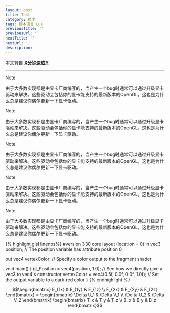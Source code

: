 ```yaml
---
layout: post
title: Test
category: 技术
tags: 脚本语言 Lua
previousTitle: ''
previousUrl: ''
nextTitle: ''
nextUrl: ''
description:
---
```


本文转自 [**X分钟速成Y**](http://learnxinyminutes.com/docs/zh-cn/lua-cn/)

---

<div class="green_box">
<p class="green_title">Note</p>
<p class="box_content">由于大多数实现都是由显卡厂商编写的，当产生一个bug时通常可以通过升级显卡驱动来解决。这些驱动会包括你的显卡能支持的最新版本的OpenGL，这也是为什么总是建议你偶尔更新一下显卡驱动。</p>
</div>

<div class="red_box">
<p class="red_title">Note</p>
<p class="box_content">由于大多数实现都是由显卡厂商编写的，当产生一个bug时通常可以通过升级显卡驱动来解决。这些驱动会包括你的显卡能支持的最新版本的OpenGL，这也是为什么总是建议你偶尔更新一下显卡驱动。</p>
</div>

<div class="blue_box">
<p class="blue_title">Note</p>
<p class="box_content">由于大多数实现都是由显卡厂商编写的，当产生一个bug时通常可以通过升级显卡驱动来解决。这些驱动会包括你的显卡能支持的最新版本的OpenGL，这也是为什么总是建议你偶尔更新一下显卡驱动。</p>
</div>

<div class="orange_box">
<p class="orange_title">Note</p>
<p class="box_content">由于大多数实现都是由显卡厂商编写的，当产生一个bug时通常可以通过升级显卡驱动来解决。这些驱动会包括你的显卡能支持的最新版本的OpenGL，这也是为什么总是建议你偶尔更新一下显卡驱动。</p>
</div>

<div class="purple_box">
<p class="purple_title">Note</p>
<p class="box_content">由于大多数实现都是由显卡厂商编写的，当产生一个bug时通常可以通过升级显卡驱动来解决。这些驱动会包括你的显卡能支持的最新版本的OpenGL，这也是为什么总是建议你偶尔更新一下显卡驱动。</p>
</div>

{% highlight glsl linenos%}
#version 330 core
layout (location = 0) in vec3 position; // The position variable has attribute position 0

out vec4 vertexColor; // Specify a color output to the fragment shader

void main()
{
    gl_Position = vec4(position, 1.0); // See how we directly give a vec3 to vec4's constructor
    vertexColor = vec4(0.5f, 0.0f, 0.0f, 1.0f); // Set the output variable to a dark-red color
}
{% endhighlight %}


$$\begin{bmatrix} E_{1x} & E_{1y} & E_{1z} \\ E_{2x} & E_{2y} & E_{2z} \end{bmatrix} = \begin{bmatrix} \Delta U_1 & \Delta V_1 \\ \Delta U_2 & \Delta V_2 \end{bmatrix} \begin{bmatrix} T_x & T_y & T_z \\ B_x & B_y & B_z \end{bmatrix}$$
